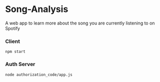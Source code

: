 # Song-Analysis
A web app to learn more about the song you are currently listening to on Spotify

### Client
`npm start`

### Auth Server
`node authorization_code/app.js`
